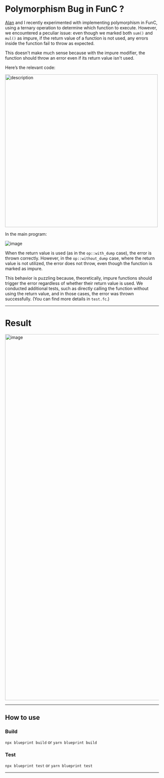 # Polymorphism Bug in FunC ?

[Alan](https://github.com/alan890104) and I recently experimented with implementing polymorphism in FunC, using a ternary operation to determine which function to execute. However, we encountered a peculiar issue: even though we marked both `sum()` and `mul()` as impure, if the return value of a function is not used, any errors inside the function fail to throw as expected.

This doesn't make much sense because with the impure modifier, the function should throw an error even if its return value isn't used.

Here’s the relevant code:

<img src="https://github.com/user-attachments/assets/85115989-1281-492b-bf92-15064acec926" alt="description" width="500" />


In the main program:

![image](https://github.com/user-attachments/assets/552b869a-dbe1-4bcf-a616-3793b2ba1af5)


When the return value is used (as in the `op::with_dump` case), the error is thrown correctly. However, in the `op::without_dump` case, where the return value is not utilized, the error does not throw, even though the function is marked as impure.

This behavior is puzzling because, theoretically, impure functions should trigger the error regardless of whether their return value is used. We conducted additional tests, such as directly calling the function without using the return value, and in those cases, the error was thrown successfully. (You can find more details in `test.fc`.)


--- 

# Result


<img width="1198" alt="image" src="https://github.com/user-attachments/assets/52e63d57-5691-4856-b346-26f6f1fd4d6c">

---

## How to use

### Build

`npx blueprint build` or `yarn blueprint build`

### Test

`npx blueprint test` or `yarn blueprint test`

---
